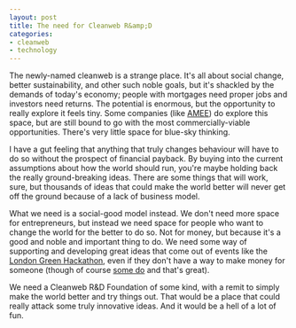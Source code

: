 ```yaml
---
layout: post
title: The need for Cleanweb R&amp;D
categories: 
- cleanweb
- technology
---
```

The newly-named cleanweb is a strange place. It's all about social change, better sustainability, and other such noble goals, but it's shackled by the demands of today's economy; people with mortgages need proper jobs and investors need returns. The potential is enormous, but the opportunity to really explore it feels tiny. Some companies (like [AMEE](http://www.amee.com)) do explore this space, but are still bound to go with the most commercially-viable opportunities. There's very little space for blue-sky thinking.

I have a gut feeling that anything that truly changes behaviour will have to do so without the prospect of financial payback. By buying into the current assumptions about how the world should run, you're maybe holding back the really ground-breaking ideas. There are some things that will work, sure, but thousands of ideas that could make the world better will never get off the ground because of a lack of business model.

What we need is a social-good model instead. We don't need more space for entrepreneurs, but instead we need space for people who want to change the world for the better to do so. Not for money, but because it's a good and noble and important thing to do. We need some way of supporting and developing great ideas that come out of events like the [London Green Hackathon](http://london.greenhackathon.com), even if they don't have a way to make money for someone (though of course [some do](http://www.mastodonc.com) and that's great).

We need a Cleanweb R&D Foundation of some kind, with a remit to simply make the world better and try things out. That would be a place that could really attack some truly innovative ideas. And it would be a hell of a lot of fun.
